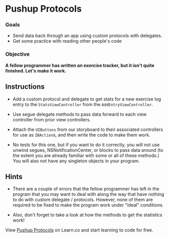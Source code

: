 Pushup Protocols
=======

### Goals 
- Send data back through an app using custom protocols with delegates. 
- Get some practice with reading other people's code

### Objective 

**A fellow programmer has written an exercise tracker, but it isn't quite finished. Let's make it work.**

## Instructions

- Add a custom protocol and delegate to get stats for a new exercise log entry to the `StatsViewController` from the `AddEntryViewController`.
- Use segue delegate methods to pass data forward to each view controller from prior view controllers.
- Attach the `UIButtons` from our storyboard to their associated controllers for use as `IBAction`s, and then write the code to make them work.

- No tests for this one,  but if you want to do it correctly, you will not use unwind segues, NSNotificationCenter, or blocks to pass data around (to the extent you are already familiar with some or all of these methods.) You will also not have any singleton objects in your program.

## Hints

- There are a couple of errors that the fellow programmer has left in the program that you may want to deal with along the way that have nothing to do with custom delegate / protocols. However, none of them are required to be fixed to make the program work under "ideal" conditions.

- Also, don't forget to take a look at how the methods to get the statistics work! 
<p data-visibility='hidden'>View <a href='https://learn.co/lessons/swift-PushupProtocols' title='Pushup Protocols'>Pushup Protocols</a> on Learn.co and start learning to code for free.</p>
